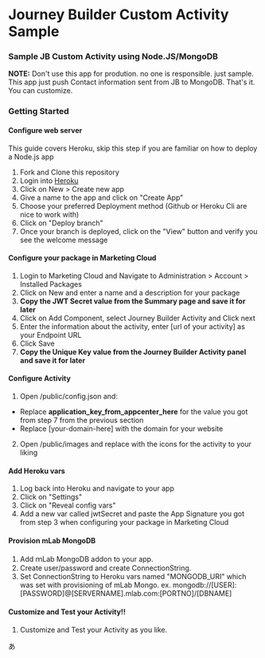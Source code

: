 # Journey Builder Custom Activity Sample
### Sample JB Custom Activity using Node.JS/MongoDB

**NOTE:** Don't use this app for prodution. no one is responsible. just sample.
This app just push Contact information sent from JB to MongoDB. That's it. You can customize.

### Getting Started

#### Configure web server 
This guide covers Heroku, skip this step if you are familiar on how to deploy a Node.js app

1. Fork and Clone this repository
2. Login into [Heroku](https://heroku.com)
3. Click on New > Create new app
4. Give a name to the app and click on "Create App"
5. Choose your preferred Deployment method (Github or Heroku Cli are nice to work with) 
6. Click on "Deploy branch"
7. Once your branch is deployed, click on the "View" button and verify you see the welcome message

#### Configure your package in Marketing Cloud

1. Login to Marketing Cloud and Navigate to Administration > Account > Installed Packages
2. Click on New and enter a name and a description for your package
3. **Copy the JWT Secret value from the Summary page and save it for later**
4. Click on Add Component, select Journey Builder Activity and Click next
5. Enter the information about the activity, enter [url of your activity] as your Endpoint URL
6. Click Save
7. **Copy the Unique Key value from the Journey Builder Activity panel and save it for later**

#### Configure Activity

1. Open /public/config.json and:
* Replace __application_key_from_appcenter_here__ for the value you got from step 7 from the previous section
* Replace [your-domain-here] with the domain for your website
2. Open /public/images and replace with the icons for the activity to your liking

#### Add Heroku vars

1. Log back into Heroku and navigate to your app
2. Click on "Settings"
3. Click on "Reveal config vars"
4. Add a new var called jwtSecret and paste the App Signature you got from step 3 when configuring your package in Marketing Cloud

#### Provision mLab MongoDB

1. Add ｍLab MongoDB addon to your app.
2. Create user/password and create ConnectionString.
3. Set ConnectionString to Heroku vars named "MONGODB_URI" which was set with provisioning of mLab Mongo.
    ex. mongodb://[USER]:[PASSWORD]@[SERVERNAME].mlab.com:[PORTNO]/[DBNAME]

#### Customize and Test your Activity!!

1. Customize and Test your Activity as you like.

あ
